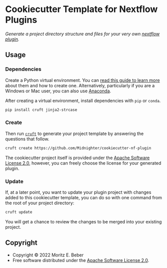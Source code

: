 # Cookiecutter Template for Nextflow Plugins

_Generate a project directory structure and files for your very own [nextflow plugin](https://www.nextflow.io/docs/latest/plugins.html)._

## Usage

### Dependencies

Create a Python virtual environment. You can [read this guide to learn more](https://realpython.com/python-virtual-environments-a-primer/)
about them and how to create one. Alternatively, particularly if you are a
Windows or Mac user, you can also use [Anaconda](https://docs.anaconda.com/anaconda/).

After creating a virtual environment, install dependencies with `pip` or `conda`.

```bash
pip install cruft jinja2-strcase
```

### Create

Then run [`cruft`](https://cruft.github.io/) to generate your project template by answering the questions that follow.

```bash
cruft create https://github.com/Midnighter/cookiecutter-nf-plugin
```

The cookiecutter project itself is provided under the [Apache Software License 2.0](https://www.apache.org/licenses/LICENSE-2.0), however, you can freely choose the license for your generated plugin.

### Update

If, at a later point, you want to update your plugin project with changes added to this cookiecutter template, you can do so with one command from the root of your project directory:

```bash
cruft update
```

You will get a chance to review the changes to be merged into your existing project.

## Copyright

-   Copyright © 2022 Moritz E. Beber
-   Free software distributed under the [Apache Software License 2.0](https://www.apache.org/licenses/LICENSE-2.0).
